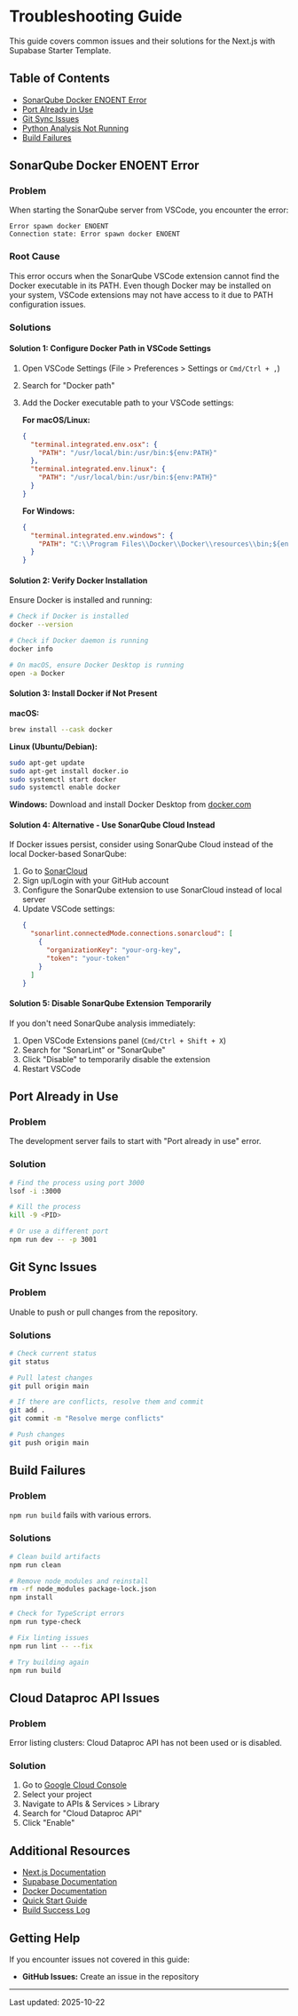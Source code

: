 # Troubleshooting Guide

This guide covers common issues and their solutions for the Next.js with Supabase Starter Template.

## Table of Contents

- [SonarQube Docker ENOENT Error](#sonarqube-docker-enoent-error)
- [Port Already in Use](#port-already-in-use)
- [Git Sync Issues](#git-sync-issues)
- [Python Analysis Not Running](#python-analysis-not-running)
- [Build Failures](#build-failures)

## SonarQube Docker ENOENT Error

### Problem

When starting the SonarQube server from VSCode, you encounter the error:

```
Error spawn docker ENOENT
Connection state: Error spawn docker ENOENT
```

### Root Cause

This error occurs when the SonarQube VSCode extension cannot find the Docker executable in its PATH. Even though Docker may be installed on your system, VSCode extensions may not have access to it due to PATH configuration issues.

### Solutions

#### Solution 1: Configure Docker Path in VSCode Settings

1. Open VSCode Settings (File > Preferences > Settings or `Cmd/Ctrl + ,`)
2. Search for "Docker path"
3. Add the Docker executable path to your VSCode settings:

   **For macOS/Linux:**
   ```json
   {
     "terminal.integrated.env.osx": {
       "PATH": "/usr/local/bin:/usr/bin:${env:PATH}"
     },
     "terminal.integrated.env.linux": {
       "PATH": "/usr/local/bin:/usr/bin:${env:PATH}"
     }
   }
   ```

   **For Windows:**
   ```json
   {
     "terminal.integrated.env.windows": {
       "PATH": "C:\\Program Files\\Docker\\Docker\\resources\\bin;${env:PATH}"
     }
   }
   ```

#### Solution 2: Verify Docker Installation

Ensure Docker is installed and running:

```bash
# Check if Docker is installed
docker --version

# Check if Docker daemon is running
docker info

# On macOS, ensure Docker Desktop is running
open -a Docker
```

#### Solution 3: Install Docker if Not Present

**macOS:**
```bash
brew install --cask docker
```

**Linux (Ubuntu/Debian):**
```bash
sudo apt-get update
sudo apt-get install docker.io
sudo systemctl start docker
sudo systemctl enable docker
```

**Windows:**
Download and install Docker Desktop from [docker.com](https://www.docker.com/products/docker-desktop)

#### Solution 4: Alternative - Use SonarQube Cloud Instead

If Docker issues persist, consider using SonarQube Cloud instead of the local Docker-based SonarQube:

1. Go to [SonarCloud](https://sonarcloud.io)
2. Sign up/Login with your GitHub account
3. Configure the SonarQube extension to use SonarCloud instead of local server
4. Update VSCode settings:
   ```json
   {
     "sonarlint.connectedMode.connections.sonarcloud": [
       {
         "organizationKey": "your-org-key",
         "token": "your-token"
       }
     ]
   }
   ```

#### Solution 5: Disable SonarQube Extension Temporarily

If you don't need SonarQube analysis immediately:

1. Open VSCode Extensions panel (`Cmd/Ctrl + Shift + X`)
2. Search for "SonarLint" or "SonarQube"
3. Click "Disable" to temporarily disable the extension
4. Restart VSCode

## Port Already in Use

### Problem
The development server fails to start with "Port already in use" error.

### Solution

```bash
# Find the process using port 3000
lsof -i :3000

# Kill the process
kill -9 <PID>

# Or use a different port
npm run dev -- -p 3001
```

## Git Sync Issues

### Problem
Unable to push or pull changes from the repository.

### Solutions

```bash
# Check current status
git status

# Pull latest changes
git pull origin main

# If there are conflicts, resolve them and commit
git add .
git commit -m "Resolve merge conflicts"

# Push changes
git push origin main
```

## Build Failures

### Problem
`npm run build` fails with various errors.

### Solutions

```bash
# Clean build artifacts
npm run clean

# Remove node_modules and reinstall
rm -rf node_modules package-lock.json
npm install

# Check for TypeScript errors
npm run type-check

# Fix linting issues
npm run lint -- --fix

# Try building again
npm run build
```

## Cloud Dataproc API Issues

### Problem
Error listing clusters: Cloud Dataproc API has not been used or is disabled.

### Solution

1. Go to [Google Cloud Console](https://console.cloud.google.com)
2. Select your project
3. Navigate to APIs & Services > Library
4. Search for "Cloud Dataproc API"
5. Click "Enable"

## Additional Resources

- [Next.js Documentation](https://nextjs.org/docs)
- [Supabase Documentation](https://supabase.com/docs)
- [Docker Documentation](https://docs.docker.com)
- [Quick Start Guide](../QUICK_START.md)
- [Build Success Log](../BUILD_SUCCESS.md)

## Getting Help

If you encounter issues not covered in this guide:

- **GitHub Issues:** Create an issue in the repository

---

Last updated: 2025-10-22
